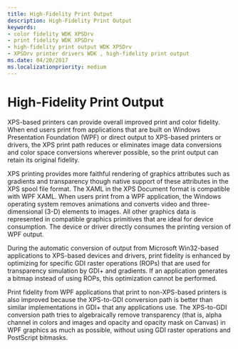 ```yaml
---
title: High-Fidelity Print Output
description: High-Fidelity Print Output
keywords:
- color fidelity WDK XPSDrv
- print fidelity WDK XPSDrv
- high-fidelity print output WDK XPSDrv
- XPSDrv printer drivers WDK , high-fidelity print output
ms.date: 04/20/2017
ms.localizationpriority: medium
---
```


# High-Fidelity Print Output


XPS-based printers can provide overall improved print and color fidelity. When end users print from applications that are built on Windows Presentation Foundation (WPF) or direct output to XPS-based printers or drivers, the XPS print path reduces or eliminates image data conversions and color space conversions wherever possible, so the print output can retain its original fidelity.

XPS printing provides more faithful rendering of graphics attributes such as gradients and transparency though native support of these attributes in the XPS spool file format. The XAML in the XPS Document format is compatible with WPF XAML. When users print from a WPF application, the Windows operating system removes animations and converts video and three-dimensional (3-D) elements to images. All other graphics data is represented in compatible graphics primitives that are ideal for device consumption. The device or driver directly consumes the printing version of WPF output.

During the automatic conversion of output from Microsoft Win32-based applications to XPS-based devices and drivers, print fidelity is enhanced by optimizing for specific GDI raster operations (ROPs) that are used for transparency simulation by GDI+ and gradients. If an application generates a bitmap instead of using ROPs, this optimization cannot be performed.

Print fidelity from WPF applications that print to non-XPS-based printers is also improved because the XPS-to-GDI conversion path is better than similar implementations in GDI+ that any applications use. The XPS-to-GDI conversion path tries to algebraically remove transparency (that is, alpha channel in colors and images and opacity and opacity mask on Canvas) in WPF graphics as much as possible, without using GDI raster operations and PostScript bitmasks.

 

 




